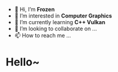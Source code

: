 - 👋 Hi, I’m **Frozen**
- 👀 I’m interested in **Computer Graphics**
- 🌱 I’m currently learning **C++ Vulkan**
- 💞️ I’m looking to collaborate on ...
- 📫 How to reach me ...

# Hello~

<!---
AlterFrozen/AlterFrozen is a ✨ special ✨ repository because its `README.md` (this file) appears on your GitHub profile.
You can click the Preview link to take a look at your changes.
--->
